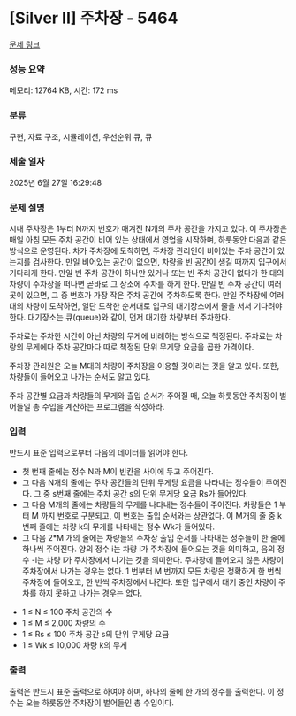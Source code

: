# [Silver II] 주차장 - 5464 

[문제 링크](https://www.acmicpc.net/problem/5464) 

### 성능 요약

메모리: 12764 KB, 시간: 172 ms

### 분류

구현, 자료 구조, 시뮬레이션, 우선순위 큐, 큐

### 제출 일자

2025년 6월 27일 16:29:48

### 문제 설명

<p>시내 주차장은 1부터 N까지 번호가 매겨진 N개의 주차 공간을 가지고 있다. 이 주차장은 매일 아침 모든 주차 공간이 비어 있는 상태에서 영업을 시작하며, 하룻동안 다음과 같은 방식으로 운영된다. 차가 주차장에 도착하면, 주차장 관리인이 비어있는 주차 공간이 있는지를 검사한다. 만일 비어있는 공간이 없으면, 차량을 빈 공간이 생길 때까지 입구에서 기다리게 한다. 만일 빈 주차 공간이 하나만 있거나 또는 빈 주차 공간이 없다가 한 대의 차량이 주차장을 떠나면 곧바로 그 장소에 주차를 하게 한다. 만일 빈 주차 공간이 여러 곳이 있으면, 그 중 번호가 가장 작은 주차 공간에 주차하도록 한다. 만일 주차장에 여러 대의 차량이 도착하면, 일단 도착한 순서대로 입구의 대기장소에서 줄을 서서 기다려야 한다. 대기장소는 큐(queue)와 같이, 먼저 대기한 차량부터 주차한다.</p>

<p>주차료는 주차한 시간이 아닌 차량의 무게에 비례하는 방식으로 책정된다. 주차료는 차랑의 무게에다 주차 공간마다 따로 책정된 단위 무게당 요금을 곱한 가격이다.</p>

<p>주차장 관리원은 오늘 M대의 차량이 주차장을 이용할 것이라는 것을 알고 있다. 또한, 차량들이 들어오고 나가는 순서도 알고 있다.</p>

<p>주차 공간별 요금과 차량들의 무게와 출입 순서가 주어질 때, 오늘 하룻동안 주차장이 벌어들일 총 수입을 계산하는 프로그램을 작성하라.</p>

### 입력 

 <p>반드시 표준 입력으로부터 다음의 데이터를 읽어야 한다.</p>

<ul>
	<li>첫 번째 줄에는 정수 N과 M이 빈칸을 사이에 두고 주어진다.</li>
	<li>그 다음 N개의 줄에는 주차 공간들의 단위 무게당 요금을 나타내는 정수들이 주어진다. 그 중 s번째 줄에는 주차 공간 s의 단위 무게당 요금 Rs가 들어있다.</li>
	<li>그 다음 M개의 줄에는 차량들의 무게를 나타내는 정수들이 주어진다. 차량들은 1 부터 M 까지 번호로 구분되고, 이 번호는 출입 순서와는 상관없다. 이 M개의 줄 중 k번째 줄에는 차량 k의 무게를 나타내는 정수 Wk가 들어있다.</li>
	<li>그 다음 2*M 개의 줄에는 차량들의 주차장 출입 순서를 나타내는 정수들이 한 줄에 하나씩 주어진다. 양의 정수 i는 차량 i가 주차장에 들어오는 것을 의미하고, 음의 정수 -i는 차량 i가 주차장에서 나가는 것을 의미한다. 주차장에 들어오지 않은 차량이 주차장에서 나가는 경우는 없다. 1 번부터 M 번까지 모든 차량은 정확하게 한 번씩 주차장에 들어오고, 한 번씩 주차장에서 나간다. 또한 입구에서 대기 중인 차량이 주차를 하지 못하고 나가는 경우는 없다.</li>
</ul>

<ul>
	<li>1 ≤ N ≤ 100 주차 공간의 수</li>
	<li>1 ≤ M ≤ 2,000 차량의 수</li>
	<li>1 ≤ Rs ≤ 100 주차 공간 s의 단위 무게당 요금</li>
	<li>1 ≤ Wk ≤ 10,000 차량 k의 무게</li>
</ul>

### 출력 

 <p>출력은 반드시 표준 출력으로 하여야 하며, 하나의 줄에 한 개의 정수를 출력한다. 이 정수는 오늘 하룻동안 주차장이 벌어들인 총 수입이다.</p>

